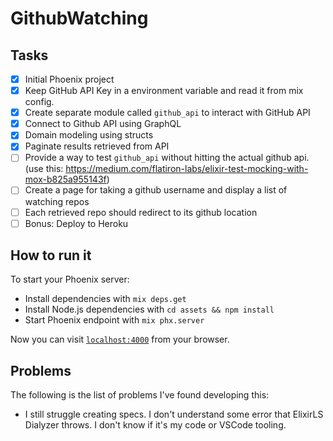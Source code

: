 # GithubWatching

## Tasks

- [x] Initial Phoenix project
- [x] Keep GitHub API Key in a environment variable and read it from mix config.
- [x] Create separate module called `github_api` to interact with GitHub API
- [x] Connect to Github API using GraphQL
- [x] Domain modeling using structs
- [x] Paginate results retrieved from API
- [ ] Provide a way to test `github_api` without hitting the actual github api. (use this: https://medium.com/flatiron-labs/elixir-test-mocking-with-mox-b825a955143f)
- [ ] Create a page for taking a github username and display a list of watching repos
- [ ] Each retrieved repo should redirect to its github location
- [ ] Bonus: Deploy to Heroku

## How to run it

To start your Phoenix server:

  * Install dependencies with `mix deps.get`
  * Install Node.js dependencies with `cd assets && npm install`
  * Start Phoenix endpoint with `mix phx.server`

Now you can visit [`localhost:4000`](http://localhost:4000) from your browser.


## Problems

The following is the list of problems I've found developing this:

- I still struggle creating specs. I don't understand some error that ElixirLS Dialyzer throws. I don't know if it's my code or VSCode tooling.